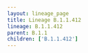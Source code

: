 ```yaml
---
layout: lineage_page
title: Lineage B.1.1.412
lineage: B.1.1.412
parent: B.1.1
children: ['B.1.1.412']
---
```

